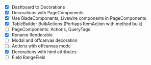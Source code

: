 - [x] Dashboard to Decorations
- [x] Decorations with PageComponents
- [x] Use BladeComponents, Livewire components in PageComponents
- [x] TableBuilder BulkActions (Perhaps ItemAction with method bulk)
- [ ] PageComponents: Actions, QueryTags
- [x] Rename Renderable
- [ ] Modal and offcanvas decoration
- [ ] Actions with offcanvas mode
- [x] Decorations with html attributes
- [ ] Field RangeField